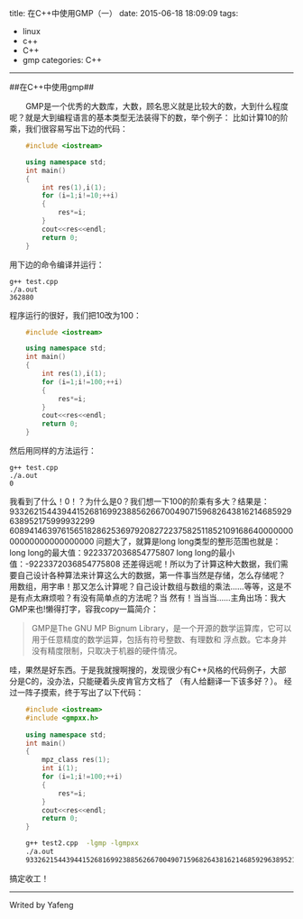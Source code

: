 title: 在C++中使用GMP（一）
date: 2015-06-18 18:09:09
tags:
- linux
- c++
- C++
- gmp
categories: C++
---
##在C++中使用gmp##

`    `GMP是一个优秀的大数库，大数，顾名思义就是比较大的数，大到什么程度呢？就是大到编程语言的基本类型无法装得下的数，举个例子： 
比如计算10的阶乘，我们很容易写出下边的代码：  
```C++
    #include <iostream>

    using namespace std;
    int main()
    {
        int res(1),i(1);
        for (i=1;i!=10;++i)
        {
            res*=i;
        }
        cout<<res<<endl;
        return 0;
    }
```
用下边的命令编译并运行：  

    g++ test.cpp
    ./a.out
    362880    

程序运行的很好，我们把10改为100：
```C++
    #include <iostream>

    using namespace std;
    int main()
    {
        int res(1),i(1);
        for (i=1;i!=100;++i)
        {
            res*=i;
        }
        cout<<res<<endl;
        return 0;
    }
```
然后用同样的方法运行：

    g++ test.cpp
    ./a.out
    0    

我看到了什么！0！？为什么是0？我们想一下100的阶乘有多大？结果是： 
933262154439441526816992388562667004907159682643816214685929638952175999932299
608941463976156518286253697920827223758251185210916864000000000000000000000000
问题大了，就算是long long类型的整形范围也就是：
long long的最大值：9223372036854775807
long long的最小值：-9223372036854775808
还差得远呢！所以为了计算这种大数据，我们需要自己设计各种算法来计算这么大的数据，第一件事当然是存储，怎么存储呢？
用数组，用字串！那又怎么计算呢？自己设计数组与数组的乘法……等等，这是不是有点太麻烦啦？有没有简单点的方法呢？当
然有！当当当……主角出场：我大GMP来也!懒得打字，容我copy一篇简介：
>GMP是The GNU MP Bignum Library，是一个开源的数学运算库，它可以用于任意精度的数学运算，包括有符号整数、有理数和
浮点数。它本身并没有精度限制，只取决于机器的硬件情况。

哇，果然是好东西。于是我就搜啊搜的，发现很少有C++风格的代码例子，大部分是C的，没办法，只能硬着头皮肯官方文档了
（有人给翻译一下该多好？）。
经过一阵子摸索，终于写出了以下代码：
```C++
    #include <iostream>
    #include <gmpxx.h>
     
    using namespace std;
    int main()
    {
        mpz_class res(1);
        int i(1);
        for (i=1;i!=100;++i)
        {
            res*=i;
        }
        cout<<res<<endl;
        return 0;
    }
```
```bash    
    g++ test2.cpp  -lgmp -lgmpxx
    ./a.out
    933262154439441526816992388562667004907159682643816214685929638952175999932299156089414639761565182862536979208272237582511852109168640000000000000000000000
```

搞定收工！
















---
Writed by Yafeng
